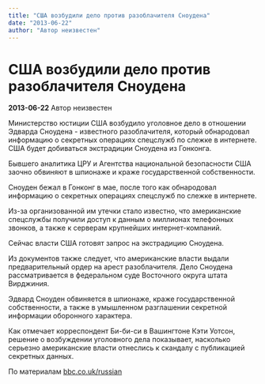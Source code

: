 ```yaml
---
title: "США возбудили дело против разоблачителя Сноудена"
date: "2013-06-22"
author: "Автор неизвестен"
---
```


# США возбудили дело против разоблачителя Сноудена

**2013-06-22** Автор неизвестен

Министерство юстиции США возбудило уголовное дело в отношении Эдварда Сноудена - известного разоблачителя, который обнародовал информацию о секретных операциях спецслужб по слежке в интернете. США будет добиваться экстрадиции Сноудена из Гонконга.

Бывшего аналитика ЦРУ и Агентства национальной безопасности США заочно обвиняют в шпионаже и краже государственной собственности.

Сноуден бежал в Гонконг в мае, после того как обнародовал информацию о секретных операциях спецслужб по слежке в интернете.

Из-за организованной им утечки стало известно, что американские спецслужбы получили доступ к данным о миллионах телефонных звонков, а также к серверам крупнейших интернет-компаний.

Сейчас власти США готовят запрос на экстрадицию Сноудена.

Из документов также следует, что американские власти выдали предварительный ордер на арест разоблачителя. Дело Сноудена рассматривается в федеральном суде Восточного округа штата Вирджиния.

Эдвард Сноуден обвиняется в шпионаже, краже государственной собственности, а также в умышленном разглашении секретной информации оборонного характера.

Как отмечает корреспондент Би-би-си в Вашингтоне Кэти Уотсон, решение о возбуждении уголовного дела показывает, насколько серьезно американские власти отнеслись к скандалу с публикацией секретных данных.

По материалам [bbc.co.uk/russian](http://www.bbc.co.uk/russian)